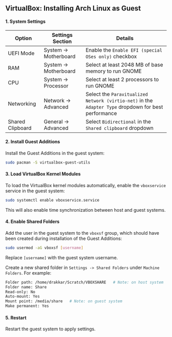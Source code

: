 ## VirtualBox: Installing Arch Linux as Guest

#### 1. System Settings

| Option           | Settings Section      | Details                                                      |
| ---------------- | --------------------- | ------------------------------------------------------------ |
| UEFI Mode        | System -> Motherboard | Enable the `Enable EFI (special OSes only)` checkbox         |
| RAM              | System -> Motherboard | Select at least 2048 MB of base memory to run GNOME          |
| CPU              | System -> Processor   | Select at least 2 processors to run GNOME                    |
| Networking       | Network -> Advanced   | Select the `Paravitualized Network (virtio-net)` in the `Adapter Type` dropdown for best performance |
| Shared Clipboard | General -> Advanced   | Select `Bidirectional` in the `Shared clipboard` dropdown    |

#### 2. Install Guest Additions

Install the Guest Additions in the guest system:

```bash
sudo pacman -S virtualbox-guest-utils
```

#### 3. Load VirtualBox Kernel Modules

To load the VirtualBox kernel modules automatically, enable the `vboxservice` service in the guest system:

```bash
sudo systemctl enable vboxservice.service
```

This will also enable time synchronization between host and guest systems.

#### 4. Enable Shared Folders

Add the user in the guest system to the `vboxsf` group, which should have been created during installation of the Guest Additions:

```bash
sudo usermod -aG vboxsf [username]
```

Replace `[username]` with the guest system username.

Create a new shared folder in `Settings -> Shared Folders` under `Machine Folders`. For example:

```bash
Folder path: /home/drakkar/Scratch/VBOXSHARE   # Note: on host system
Folder name: Share
Read-only: No
Auto-mount: Yes
Mount point: /media/share   # Note: on guest system
Make permanent: Yes
```

#### 5. Restart

Restart the guest system to apply settings.
